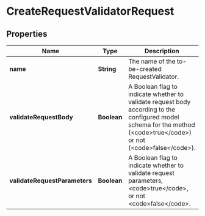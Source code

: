 

# CreateRequestValidatorRequest


## Properties

| Name | Type | Description | Notes |
|------------ | ------------- | ------------- | -------------|
|**name** | **String** | The name of the to-be-created RequestValidator. |  [optional] |
|**validateRequestBody** | **Boolean** | A Boolean flag to indicate whether to validate request body according to the configured model schema for the method (&lt;code&gt;true&lt;/code&gt;) or not (&lt;code&gt;false&lt;/code&gt;). |  [optional] |
|**validateRequestParameters** | **Boolean** | A Boolean flag to indicate whether to validate request parameters, &lt;code&gt;true&lt;/code&gt;, or not &lt;code&gt;false&lt;/code&gt;. |  [optional] |



